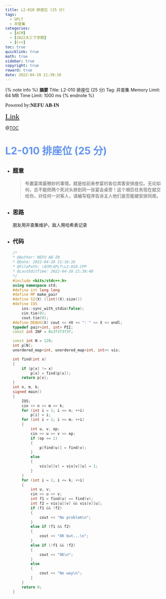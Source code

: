 ```yaml
---
title: L2-010 排座位 (25 分)
tags:
  - GPLT
  - 并查集
categories:
  - [ACM]
  - [2022大三下学期]
  - [C++]
toc: true
quicklink: true
math: true
sidebar: true
copyright: true
reward: true
date: 2022-04-20 21:39:10
---
```



{% note info %}
**摘要**
Title: L2-010 排座位 (25 分)
Tag: 并查集
Memory Limit: 64 MB
Time Limit: 1000 ms
{% endnote %}
<!-- more -->

<font size=3 face=楷体>Powered by:**NEFU AB-IN**</font>

<font color=#FFA500 size=5 face=楷体>[Link](https://pintia.cn/problem-sets/994805046380707840/problems/994805066135879680)</font>

@[TOC](文章目录)

# <font color=#6495ED size=6>L2-010 排座位 (25 分)</font>

* ## <font size=4 face=粗体>题意</font>

  >布置宴席最微妙的事情，就是给前来参宴的各位宾客安排座位。无论如何，总不能把两个死对头排到同一张宴会桌旁！这个艰巨任务现在就交给你，对任何一对客人，请编写程序告诉主人他们是否能被安排同席。

* ## <font size=4 face=粗体>思路</font>

  朋友用并查集维护，敌人用哈希表记录

* ## <font size=4 face=粗体>代码</font>

  ```cpp
  /*
  * @Author: NEFU AB-IN
  * @Date: 2022-04-20 21:16:16
  * @FilePath: \ACM\GPLT\L2-010.CPP
  * @LastEditTime: 2022-04-20 21:38:40
  */
  #include <bits/stdc++.h>
  using namespace std;
  #define int long long
  #define MP make_pair
  #define SZ(X) ((int)(X).size())
  #define IOS                                                                                                            \
      ios::sync_with_stdio(false);                                                                                       \
      cin.tie(0);                                                                                                        \
      cout.tie(0);
  #define DEBUG(X) cout << #X << ": " << X << endl;
  typedef pair<int, int> PII;
  const int INF = 0x3f3f3f3f;

  const int N = 120;
  int p[N];
  unordered_map<int, unordered_map<int, int>> vis;

  int find(int x)
  {
      if (p[x] != x)
          p[x] = find(p[x]);
      return p[x];
  }
  int n, m, k;
  signed main()
  {
      IOS;
      cin >> n >> m >> k;
      for (int i = 1; i <= n; ++i)
          p[i] = i;
      for (int i = 1; i <= m; ++i)
      {
          int u, v, op;
          cin >> u >> v >> op;
          if (op == 1)
          {
              p[find(u)] = find(v);
          }
          else
          {
              vis[u][v] = vis[v][u] = 1;
          }
      }
      for (int i = 1; i <= k; ++i)
      {
          int u, v;
          cin >> u >> v;
          int f1 = find(u) == find(v);
          int f2 = vis[u][v] && vis[v][u];
          if (f1 && !f2)
          {
              cout << "No problem\n";
          }
          else if (f1 && f2)
          {
              cout << "OK but...\n";
          }
          else if (!f1 && !f2)
          {
              cout << "OK\n";
          }
          else
          {
              cout << "No way\n";
          }
      }
      return 0;
  }
  ```